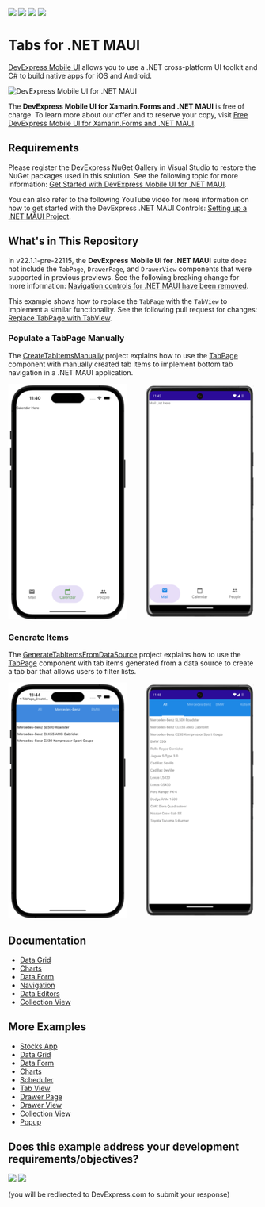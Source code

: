 <!-- default badges list -->
![](https://img.shields.io/endpoint?url=https://codecentral.devexpress.com/api/v1/VersionRange/392259258/22.2.3%2B)
[![](https://img.shields.io/badge/Open_in_DevExpress_Support_Center-FF7200?style=flat-square&logo=DevExpress&logoColor=white)](https://supportcenter.devexpress.com/ticket/details/T1018960)
[![](https://img.shields.io/badge/📖_How_to_use_DevExpress_Examples-e9f6fc?style=flat-square)](https://docs.devexpress.com/GeneralInformation/403183)
[![](https://img.shields.io/badge/💬_Leave_Feedback-feecdd?style=flat-square)](#does-this-example-address-your-development-requirementsobjectives)
<!-- default badges end -->
# Tabs for .NET MAUI 

[DevExpress Mobile UI](https://www.devexpress.com/maui/) allows you to use a .NET cross-platform UI toolkit and C# to build native apps for iOS and Android.

![DevExpress Mobile UI for .NET MAUI](./Images/maui.png)

The **DevExpress Mobile UI for Xamarin.Forms and .NET MAUI** is free of charge. To learn more about our offer and to reserve your copy, visit [Free DevExpress Mobile UI for Xamarin.Forms and .NET MAUI](https://www.devexpress.com/xamarin-free).

## Requirements

Please register the DevExpress NuGet Gallery in Visual Studio to restore the NuGet packages used in this solution. See the following topic for more information: [Get Started with DevExpress Mobile UI for .NET MAUI](https://docs.devexpress.com/MAUI/403249/get-started).

You can also refer to the following YouTube video for more information on how to get started with the DevExpress .NET MAUI Controls: [Setting up a .NET MAUI Project](https://www.youtube.com/watch?v=juJvl5UicIQ).

## What's in This Repository

In v22.1.1-pre-22115, the **DevExpress Mobile UI for .NET MAUI** suite does not include the `TabPage`, `DrawerPage`, and `DrawerView` components that were supported in previous previews. See the following breaking change for more information: [Navigation controls for .NET MAUI have been removed](https://supportcenter.devexpress.com/internal/ticket/details/T1085745).

This example shows how to replace the `TabPage` with the `TabView` to implement a similar functionality. See the following pull request for changes: [Replace TabPage with TabView](https://github.com/DevExpress-Examples/maui-tab-page-get-started/pull/3/files).

### Populate a TabPage Manually

The [CreateTabItemsManually](./CS/CreateTabItemsManually/) project explains how to use the [TabPage](http://docs.devexpress.com/MAUI/DevExpress.Maui.Controls.TabPage) component with manually created tab items to implement bottom tab navigation in a .NET MAUI application.

<img src="Images/populate-tab-page.png"/>

### Generate Items

The [GenerateTabItemsFromDataSource](./CS/GenerateTabItemsFromDataSource/) project explains how to use the [TabPage](http://docs.devexpress.com/MAUI/DevExpress.Maui.Controls.TabPage) component with tab items generated from a data source to create a tab bar that allows users to filter lists. 

<img src="Images/generate-tab-page-items.png"/>

## Documentation

- [Data Grid](https://docs.devexpress.com/MAUI/403255/data-grid/data-grid)
- [Charts](https://docs.devexpress.com/MAUI/403300/charts/charts)
- [Data Form](https://docs.devexpress.com/MAUI/403640/data-form)
- [Navigation](https://docs.devexpress.com/MAUI/403297/navigation/index)
- [Data Editors](https://docs.devexpress.com/MAUI/403427/editors/index)
- [Collection View](https://docs.devexpress.com/MAUI/403324/collection-view/index)

## More Examples


* [Stocks App](https://github.com/DevExpress-Examples/maui-stocks-mini)
* [Data Grid](https://github.com/DevExpress-Examples/maui-data-grid-get-started)
* [Data Form](https://github.com/DevExpress-Examples/maui-data-form-get-started)
* [Charts](https://github.com/DevExpress-Examples/maui-charts)
* [Scheduler](https://github.com/DevExpress-Examples/maui-scheduler-get-started)
* [Tab View](https://github.com/DevExpress-Examples/maui-tab-view-get-started)
* [Drawer Page](https://github.com/DevExpress-Examples/maui-drawer-page-get-started)
* [Drawer View](https://github.com/DevExpress-Examples/maui-drawer-view-get-started)
* [Collection View](https://github.com/DevExpress-Examples/maui-collection-view-get-started)
* [Popup](https://github.com/DevExpress-Examples/maui-popup-get-started)
<!-- feedback -->
## Does this example address your development requirements/objectives?

[<img src="https://www.devexpress.com/support/examples/i/yes-button.svg"/>](https://www.devexpress.com/support/examples/survey.xml?utm_source=github&utm_campaign=maui-tab-page-get-started&~~~was_helpful=yes) [<img src="https://www.devexpress.com/support/examples/i/no-button.svg"/>](https://www.devexpress.com/support/examples/survey.xml?utm_source=github&utm_campaign=maui-tab-page-get-started&~~~was_helpful=no)

(you will be redirected to DevExpress.com to submit your response)
<!-- feedback end -->
